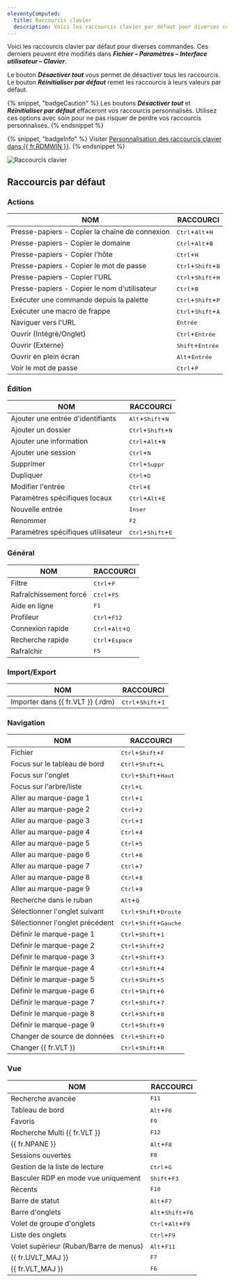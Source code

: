 ```yaml
---
eleventyComputed:
  title: Raccourcis clavier
  description: Voici les raccourcis clavier par défaut pour diverses commandes.
---
```

Voici les raccourcis clavier par défaut pour diverses commandes. Ces derniers peuvent être modifiés dans ***Fichier – Paramètres – Interface utilisateur – Clavier***.

Le bouton ***Désactiver tout*** vous permet de désactiver tous les raccourcis. Le bouton ***Réinitialiser par défaut*** remet les raccourcis à leurs valeurs par défaut.

{% snippet, "badgeCaution" %}
Les boutons ***Désactiver tout*** et ***Réinitialiser par défaut*** effaceront vos raccourcis personnalisés. Utilisez ces options avec soin pour ne pas risquer de perdre vos raccourcis personnalisés.
{% endsnippet %}

{% snippet, "badgeInfo" %}
Visiter [Personnalisation des raccourcis clavier dans {{ fr.RDMWIN }}](/rdm/kb/rdm-windows/how-to-articles/keyboard-shortcuts-customization-rdm-windows/).
{% endsnippet %}

![Raccourcis clavier](https://cdnweb.devolutions.net/docs/docs_en_rdm_windows_RDMWin2101.png)

## Raccourcis par défaut

### Actions

| NOM                                | RACCOURCI                                     |
|------------------------------------|-----------------------------------------------|
| Presse-papiers - Copier la chaîne de connexion | <kbd>Ctrl</kbd>+<kbd>Alt</kbd>+<kbd>H</kbd>   |
| Presse-papiers - Copier le domaine            | <kbd>Ctrl</kbd>+<kbd>Alt</kbd>+<kbd>B</kbd>   |
| Presse-papiers - Copier l'hôte                | <kbd>Ctrl</kbd>+<kbd>H</kbd>                  |
| Presse-papiers - Copier le mot de passe       | <kbd>Ctrl</kbd>+<kbd>Shift</kbd>+<kbd>B</kbd> |
| Presse-papiers - Copier l'URL                 | <kbd>Ctrl</kbd>+<kbd>Shift</kbd>+<kbd>H</kbd> |
| Presse-papiers - Copier le nom d'utilisateur  | <kbd>Ctrl</kbd>+<kbd>B</kbd>                  |
| Exécuter une commande depuis la palette       | <kbd>Ctrl</kbd>+<kbd>Shift</kbd>+<kbd>P</kbd> |
| Exécuter une macro de frappe                  | <kbd>Ctrl</kbd>+<kbd>Shift</kbd>+<kbd>A</kbd> |
| Naviguer vers l'URL                           | <kbd>Entrée</kbd>                             |
| Ouvrir (Intégré/Onglet)                       | <kbd>Ctrl</kbd>+<kbd>Entrée</kbd>             |
| Ouvrir (Externe)                              | <kbd>Shift</kbd>+<kbd>Entrée</kbd>            |
| Ouvrir en plein écran                         | <kbd>Alt</kbd>+<kbd>Entrée</kbd>              |
| Voir le mot de passe                          | <kbd>Ctrl</kbd>+<kbd>P</kbd>                  |

### Édition

| NOM                        | RACCOURCI                                     |
|----------------------------|-----------------------------------------------|
| Ajouter une entrée d'identifiants | <kbd>Alt</kbd>+<kbd>Shift</kbd>+<kbd>N</kbd>  |
| Ajouter un dossier             | <kbd>Ctrl</kbd>+<kbd>Shift</kbd>+<kbd>N</kbd> |
| Ajouter une information        | <kbd>Ctrl</kbd>+<kbd>Alt</kbd>+<kbd>N</kbd>   |
| Ajouter une session            | <kbd>Ctrl</kbd>+<kbd>N</kbd>                  |
| Supprimer                      | <kbd>Ctrl</kbd>+<kbd>Suppr</kbd>              |
| Dupliquer                      | <kbd>Ctrl</kbd>+<kbd>D</kbd>                  |
| Modifier l'entrée              | <kbd>Ctrl</kbd>+<kbd>E</kbd>                  |
| Paramètres spécifiques locaux  | <kbd>Ctrl</kbd>+<kbd>Alt</kbd>+<kbd>E</kbd>   |
| Nouvelle entrée                | <kbd>Inser</kbd>                              |
| Renommer                       | <kbd>F2</kbd>                                 |
| Paramètres spécifiques utilisateur | <kbd>Ctrl</kbd>+<kbd>Shift</kbd>+<kbd>E</kbd> |

### Général

| NOM            | RACCOURCI                                   |
|----------------|---------------------------------------------|
| Filtre         | <kbd>Ctrl</kbd>+<kbd>F</kbd>                |
| Rafraîchissement forcé | <kbd>Ctrl</kbd>+<kbd>F5</kbd>               |
| Aide en ligne  | <kbd>F1</kbd>                               |
| Profileur      | <kbd>Ctrl</kbd>+<kbd>F12</kbd>              |
| Connexion rapide | <kbd>Ctrl</kbd>+<kbd>Alt</kbd>+<kbd>Q</kbd> |
| Recherche rapide | <kbd>Ctrl</kbd>+<kbd>Espace</kbd>            |
| Rafraîchir     | <kbd>F5</kbd>                               |

### Import/Export

| NOM                              | RACCOURCI                                     |
|----------------------------------|-----------------------------------------------|
| Importer dans {{ fr.VLT }} (.rdm) | <kbd>Ctrl</kbd>+<kbd>Shift</kbd>+<kbd>I</kbd> |

### Navigation

| NOM                    | RACCOURCI                                          |
|------------------------|----------------------------------------------------|
| Fichier                | <kbd>Ctrl</kbd>+<kbd>Shift</kbd>+<kbd>F</kbd>      |
| Focus sur le tableau de bord | <kbd>Ctrl</kbd>+<kbd>Shift</kbd>+<kbd>L</kbd>      |
| Focus sur l'onglet     | <kbd>Ctrl</kbd>+<kbd>Shift</kbd>+<kbd>Haut</kbd>   |
| Focus sur l'arbre/liste | <kbd>Ctrl</kbd>+<kbd>L</kbd>                       |
| Aller au marque-page 1 | <kbd>Ctrl</kbd>+<kbd>1</kbd>                       |
| Aller au marque-page 2 | <kbd>Ctrl</kbd>+<kbd>2</kbd>                       |
| Aller au marque-page 3 | <kbd>Ctrl</kbd>+<kbd>3</kbd>                       |
| Aller au marque-page 4 | <kbd>Ctrl</kbd>+<kbd>4</kbd>                       |
| Aller au marque-page 5 | <kbd>Ctrl</kbd>+<kbd>5</kbd>                       |
| Aller au marque-page 6 | <kbd>Ctrl</kbd>+<kbd>6</kbd>                       |
| Aller au marque-page 7 | <kbd>Ctrl</kbd>+<kbd>7</kbd>                       |
| Aller au marque-page 8 | <kbd>Ctrl</kbd>+<kbd>8</kbd>                       |
| Aller au marque-page 9 | <kbd>Ctrl</kbd>+<kbd>9</kbd>                       |
| Recherche dans le ruban | <kbd>Alt</kbd>+<kbd>Q</kbd>                        |
| Sélectionner l'onglet suivant | <kbd>Ctrl</kbd>+<kbd>Shift</kbd>+<kbd>Droite</kbd> |
| Sélectionner l'onglet précédent | <kbd>Ctrl</kbd>+<kbd>Shift</kbd>+<kbd>Gauche</kbd> |
| Définir le marque-page 1 | <kbd>Ctrl</kbd>+<kbd>Shift</kbd>+<kbd>1</kbd>      |
| Définir le marque-page 2 | <kbd>Ctrl</kbd>+<kbd>Shift</kbd>+<kbd>2</kbd>      |
| Définir le marque-page 3 | <kbd>Ctrl</kbd>+<kbd>Shift</kbd>+<kbd>3</kbd>      |
| Définir le marque-page 4 | <kbd>Ctrl</kbd>+<kbd>Shift</kbd>+<kbd>4</kbd>      |
| Définir le marque-page 5 | <kbd>Ctrl</kbd>+<kbd>Shift</kbd>+<kbd>5</kbd>      |
| Définir le marque-page 6 | <kbd>Ctrl</kbd>+<kbd>Shift</kbd>+<kbd>6</kbd>      |
| Définir le marque-page 7 | <kbd>Ctrl</kbd>+<kbd>Shift</kbd>+<kbd>7</kbd>      |
| Définir le marque-page 8 | <kbd>Ctrl</kbd>+<kbd>Shift</kbd>+<kbd>8</kbd>      |
| Définir le marque-page 9 | <kbd>Ctrl</kbd>+<kbd>Shift</kbd>+<kbd>9</kbd>      |
| Changer de source de données | <kbd>Ctrl</kbd>+<kbd>Shift</kbd>+<kbd>D</kbd>      |
| Changer {{ fr.VLT }} | <kbd>Ctrl</kbd>+<kbd>Shift</kbd>+<kbd>R</kbd>      |

### Vue

| NOM                          | RACCOURCI                                     |
|------------------------------|-----------------------------------------------|
| Recherche avancée            | <kbd>F11</kbd>                                |
| Tableau de bord              | <kbd>Alt</kbd>+<kbd>F6</kbd>                  |
| Favoris                      | <kbd>F9</kbd>                                 |
| Recherche Multi {{ fr.VLT }} | <kbd>F12</kbd>                                |
| {{ fr.NPANE }}               | <kbd>Alt</kbd>+<kbd>F8</kbd>                  |
| Sessions ouvertes            | <kbd>F8</kbd>                                 |
| Gestion de la liste de lecture | <kbd>Ctrl</kbd>+<kbd>G</kbd>                  |
| Basculer RDP en mode vue uniquement | <kbd>Shift</kbd>+<kbd>F3</kbd>                |
| Récents                      | <kbd>F10</kbd>                                |
| Barre de statut              | <kbd>Alt</kbd>+<kbd>F7</kbd>                  |
| Barre d'onglets              | <kbd>Alt</kbd>+<kbd>Shift</kbd>+<kbd>F6</kbd> |
| Volet de groupe d'onglets    | <kbd>Ctrl</kbd>+<kbd>Alt</kbd>+<kbd>F9</kbd>  |
| Liste des onglets            | <kbd>Ctrl</kbd>+<kbd>F9</kbd>                 |
| Volet supérieur (Ruban/Barre de menus) | <kbd>Alt</kbd>+<kbd>F11</kbd>                 |
| {{ fr.UVLT_MAJ }}            | <kbd>F7</kbd>                                 |
| {{ fr.VLT_MAJ }}             | <kbd>F6</kbd>                                 |
